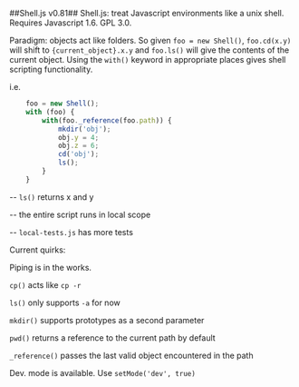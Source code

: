 ##Shell.js v0.81##
Shell.js: treat Javascript environments like a unix shell. Requires Javascript 1.6. GPL 3.0.

Paradigm: objects act like folders. So given `foo = new Shell()`, `foo.cd(x.y)` will shift to `{current_object}.x.y` and `foo.ls()` will give the contents of the current object. Using the `with()` keyword in appropriate places gives shell scripting functionality.

i.e.
```javascript
	foo = new Shell();
    with (foo) {
        with(foo._reference(foo.path)) {
            mkdir('obj');
            obj.y = 4;
            obj.z = 6;
            cd('obj');
            ls();
        }
    }
```

-- `ls()` returns x and y

-- the entire script runs in local scope

-- `local-tests.js` has more tests

Current quirks:

Piping is in the works.

`cp()` acts like `cp -r`

`ls()` only supports `-a` for now

`mkdir()` supports prototypes as a second parameter

`pwd()` returns a reference to the current path by default

`_reference()` passes the last valid object encountered in the path

Dev. mode is available. Use `setMode('dev', true)`